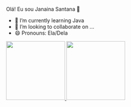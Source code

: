 Olá! Eu sou Janaina Santana 👋

- 🌱 I’m currently learning Java
- 👯 I’m looking to collaborate on ...
- 😄 Pronouns: Ela/Dela

 <div>
  <a href="https://github.com/janainasantana">
  <img height="160em" src="https://github-readme-stats.vercel.app/api?username=janainasantana&show_icons=true&theme=dracula&include_all_commits=true&count_private=true"/>
  <img height="160em" src="https://github-readme-stats.vercel.app/api/top-langs/?username=janainasantana&layout=compact&langs_count=7&theme=dracula"/>
</div>

  
  
